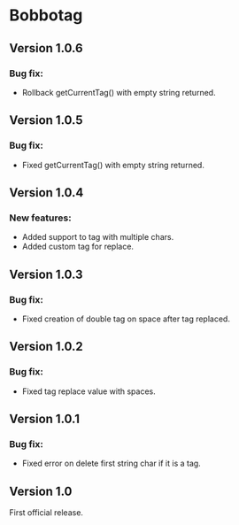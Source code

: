 # Bobbotag

## Version 1.0.6

### Bug fix:

- Rollback getCurrentTag() with empty string returned.

## Version 1.0.5

### Bug fix:

- Fixed getCurrentTag() with empty string returned.

## Version 1.0.4

### New features:

- Added support to tag with multiple chars.
- Added custom tag for replace.

## Version 1.0.3

### Bug fix:

- Fixed creation of double tag on space after tag replaced.

## Version 1.0.2

### Bug fix:

- Fixed tag replace value with spaces.

## Version 1.0.1

### Bug fix:

- Fixed error on delete first string char if it is a tag.

## Version 1.0

First official release.
